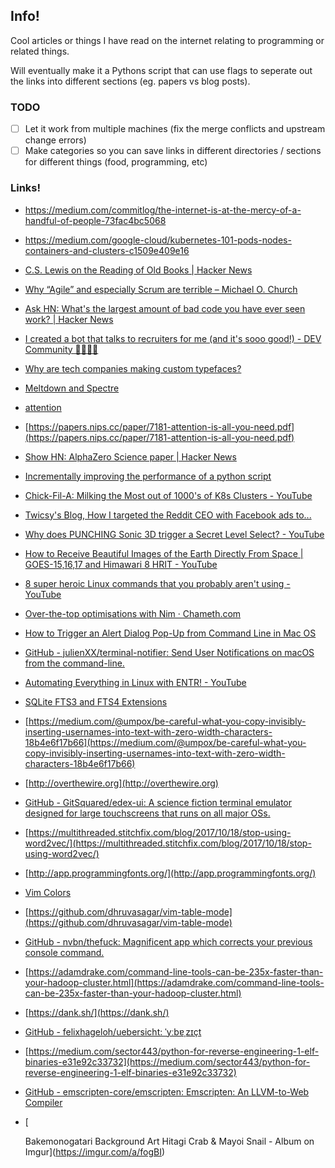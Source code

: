 ## Info!

Cool articles or things I have read on the internet relating to programming or
related things.

Will eventually make it a Pythons script that can use flags to seperate out the
links into different sections (eg. papers vs blog posts).

### TODO
- [ ] Let it work from multiple machines (fix the merge conflicts and upstream
  change errors)
- [ ] Make categories so you can save links in different directories / sections
  for different things (food, programming, etc)

### Links!
- https://medium.com/commitlog/the-internet-is-at-the-mercy-of-a-handful-of-people-73fac4bc5068
- https://medium.com/google-cloud/kubernetes-101-pods-nodes-containers-and-clusters-c1509e409e16
- [C.S. Lewis on the Reading of Old Books | Hacker News](https://news.ycombinator.com/item?id=18592489)
- [Why “Agile” and especially Scrum are terrible – Michael O. Church](https://michaelochurch.wordpress.com/2015/06/06/why-agile-and-especially-scrum-are-terrible/)
- [Ask HN: What's the largest amount of bad code you have ever seen work? | Hacker News](https://news.ycombinator.com/item?id=18442637)
- [I created a bot that talks to recruiters for me (and it's sooo good!) - DEV Community 👩‍💻👨‍💻](https://dev.to/whokilledkevin/how-i-created-a-bot-that-talked-to-recruiters-for-me-54n5)
- [Why are tech companies making custom typefaces?](https://www.arun.is/blog/custom-typefaces/)
- [Meltdown and Spectre](https://spectreattack.com)
- [attention](attention)
- [https://papers.nips.cc/paper/7181-attention-is-all-you-need.pdf](https://papers.nips.cc/paper/7181-attention-is-all-you-need.pdf)
- [Show HN: AlphaZero Science paper | Hacker News](https://news.ycombinator.com/item?id=18620978)
- [Incrementally improving the performance of a python script](http://mycode.doesnot.run/2018/04/11/pivot/)
- [Chick-Fil-A: Milking the Most out of 1000's of K8s Clusters - YouTube](https://www.youtube.com/watch?v=8edDcy3oeUo)
- [Twicsy's Blog, How I targeted the Reddit CEO with Facebook ads to...](http://twicsy-blog.tumblr.com/post/174063770074/how-i-targeted-the-reddit-ceo-with-facebook-ads-to)
- [Why does PUNCHING Sonic 3D trigger a Secret Level Select? - YouTube](https://www.youtube.com/watch?v=i9bkKw32dGw)
- [How to Receive Beautiful Images of the Earth Directly From Space | GOES-15,16,17 and Himawari 8 HRIT - YouTube](https://www.youtube.com/watch?v=jGWFg7EDnyY)
- [8 super heroic Linux commands that you probably aren't using - YouTube](https://www.youtube.com/watch?v=Zuwa8zlfXSY)
- [Over-the-top optimisations with Nim · Chameth.com](https://chameth.com/2018/12/09/over-the-top-optimisations-in-nim/)
- [   How to Trigger an Alert Dialog Pop-Up from Command Line in Mac OS   ](http://osxdaily.com/2016/09/06/trigger-alert-dialog-mac-via-command-line/)
- [GitHub - julienXX/terminal-notifier: Send User Notifications on macOS from the command-line.](https://github.com/julienXX/terminal-notifier)
- [Automating Everything in Linux with ENTR! - YouTube](https://www.youtube.com/watch?v=9KAp_zWeI34)
- [SQLite FTS3 and FTS4 Extensions](https://sqlite.org/fts3.html)
- [https://medium.com/@umpox/be-careful-what-you-copy-invisibly-inserting-usernames-into-text-with-zero-width-characters-18b4e6f17b66](https://medium.com/@umpox/be-careful-what-you-copy-invisibly-inserting-usernames-into-text-with-zero-width-characters-18b4e6f17b66)
- [http://overthewire.org](http://overthewire.org)
- [GitHub - GitSquared/edex-ui: A science fiction terminal emulator designed for large touchscreens that runs on all major OSs.](https://github.com/GitSquared/edex-ui)
- [https://multithreaded.stitchfix.com/blog/2017/10/18/stop-using-word2vec/](https://multithreaded.stitchfix.com/blog/2017/10/18/stop-using-word2vec/)
- [http://app.programmingfonts.org/](http://app.programmingfonts.org/)
- [Vim Colors](https://vimcolors.org/)
- [https://github.com/dhruvasagar/vim-table-mode](https://github.com/dhruvasagar/vim-table-mode)
- [GitHub - nvbn/thefuck: Magnificent app which corrects your previous console command.](https://github.com/nvbn/thefuck)
- [https://adamdrake.com/command-line-tools-can-be-235x-faster-than-your-hadoop-cluster.html](https://adamdrake.com/command-line-tools-can-be-235x-faster-than-your-hadoop-cluster.html)
- [https://dank.sh/](https://dank.sh/)
- [GitHub - felixhageloh/uebersicht: ˈyːbɐˌzɪçt](https://github.com/felixhageloh/uebersicht)
- [https://medium.com/sector443/python-for-reverse-engineering-1-elf-binaries-e31e92c33732](https://medium.com/sector443/python-for-reverse-engineering-1-elf-binaries-e31e92c33732)
- [GitHub - emscripten-core/emscripten: Emscripten: An LLVM-to-Web Compiler](https://github.com/emscripten-core/emscripten)
- [                        
        
    

    Bakemonogatari Background Art Hitagi Crab & Mayoi Snail - Album on Imgur](https://imgur.com/a/fogBI)
